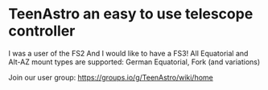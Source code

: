 TeenAstro an easy to use telescope controller
======  
I was a user of the FS2 And I would like to have a FS3!
All Equatorial and Alt-AZ mount types are supported: German Equatorial, Fork (and variations)

Join our user group: https://groups.io/g/TeenAstro/wiki/home
